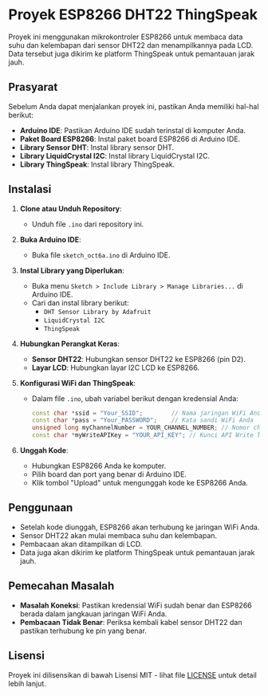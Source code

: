 # Proyek ESP8266 DHT22 ThingSpeak

Proyek ini menggunakan mikrokontroler ESP8266 untuk membaca data suhu dan kelembapan dari sensor DHT22 dan menampilkannya pada LCD. Data tersebut juga dikirim ke platform ThingSpeak untuk pemantauan jarak jauh.

## Prasyarat

Sebelum Anda dapat menjalankan proyek ini, pastikan Anda memiliki hal-hal berikut:

- **Arduino IDE**: Pastikan Arduino IDE sudah terinstal di komputer Anda.
- **Paket Board ESP8266**: Instal paket board ESP8266 di Arduino IDE.
- **Library Sensor DHT**: Instal library sensor DHT.
- **Library LiquidCrystal I2C**: Instal library LiquidCrystal I2C.
- **Library ThingSpeak**: Instal library ThingSpeak.

## Instalasi

1. **Clone atau Unduh Repository**:
   - Unduh file `.ino` dari repository ini.

2. **Buka Arduino IDE**:
   - Buka file `sketch_oct6a.ino` di Arduino IDE.

3. **Instal Library yang Diperlukan**:
   - Buka menu `Sketch > Include Library > Manage Libraries...` di Arduino IDE.
   - Cari dan instal library berikut:
     - `DHT Sensor Library by Adafruit`
     - `LiquidCrystal I2C`
     - `ThingSpeak`

4. **Hubungkan Perangkat Keras**:
   - **Sensor DHT22**: Hubungkan sensor DHT22 ke ESP8266 (pin D2).
   - **Layar LCD**: Hubungkan layar I2C LCD ke ESP8266.

5. **Konfigurasi WiFi dan ThingSpeak**:
   - Dalam file `.ino`, ubah variabel berikut dengan kredensial Anda:
     ```cpp
     const char *ssid = "Your_SSID";        // Nama jaringan WiFi Anda
     const char *pass = "Your_PASSWORD";    // Kata sandi WiFi Anda
     unsigned long myChannelNumber = YOUR_CHANNEL_NUMBER; // Nomor channel ThingSpeak Anda
     const char *myWriteAPIKey = "YOUR_API_KEY"; // Kunci API Write ThingSpeak Anda
     ```

6. **Unggah Kode**:
   - Hubungkan ESP8266 Anda ke komputer.
   - Pilih board dan port yang benar di Arduino IDE.
   - Klik tombol "Upload" untuk mengunggah kode ke ESP8266 Anda.

## Penggunaan

- Setelah kode diunggah, ESP8266 akan terhubung ke jaringan WiFi Anda.
- Sensor DHT22 akan mulai membaca suhu dan kelembapan.
- Pembacaan akan ditampilkan di LCD.
- Data juga akan dikirim ke platform ThingSpeak untuk pemantauan jarak jauh.

## Pemecahan Masalah

- **Masalah Koneksi**: Pastikan kredensial WiFi sudah benar dan ESP8266 berada dalam jangkauan jaringan WiFi Anda.
- **Pembacaan Tidak Benar**: Periksa kembali kabel sensor DHT22 dan pastikan terhubung ke pin yang benar.

## Lisensi

Proyek ini dilisensikan di bawah Lisensi MIT - lihat file [LICENSE](LICENSE) untuk detail lebih lanjut.
